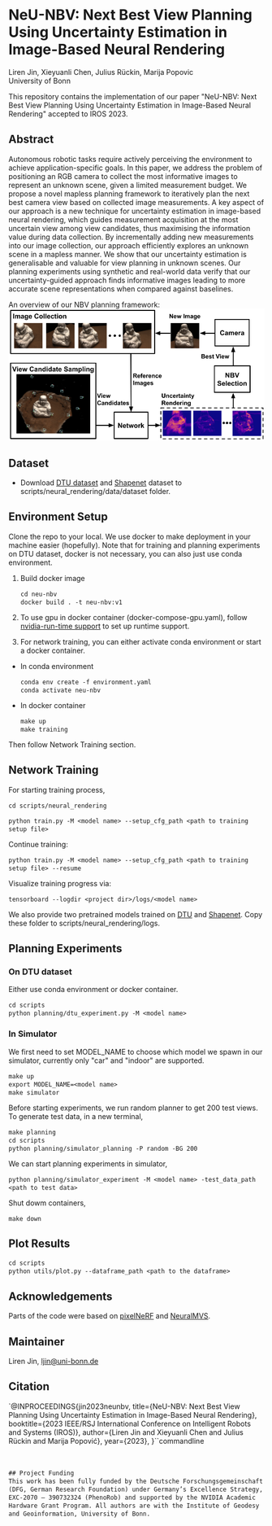 # NeU-NBV: Next Best View Planning Using Uncertainty Estimation in Image-Based Neural Rendering

Liren Jin, Xieyuanli Chen, Julius Rückin, Marija Popovic<br>
University of Bonn

This repository contains the implementation of our paper "NeU-NBV: Next Best View Planning Using Uncertainty Estimation in Image-Based Neural Rendering" accepted to IROS 2023.

## Abstract

Autonomous robotic tasks require actively perceiving the environment to achieve application-specific goals. In this paper, we address the problem of positioning an RGB camera to collect the most informative images to represent an unknown scene, given a limited measurement budget. We propose a novel mapless planning framework to iteratively plan the next best camera view based on collected image measurements. A key aspect of our approach is a new technique for uncertainty estimation in image-based neural rendering, which guides measurement acquisition at the most uncertain view among view candidates, thus maximising the information value during data collection. By incrementally adding new measurements into our image collection, our approach efficiently explores an unknown scene in a mapless manner. We show that our uncertainty estimation is generalisable and valuable for view planning in unknown scenes. Our planning experiments using synthetic and real-world data verify that our uncertainty-guided approach finds informative images leading to more accurate scene representations when compared against baselines.

An overview of our NBV planning framework:
![Framework](media/images/framework.png)

## Dataset
- Download [DTU dataset](https://phenoroam.phenorob.de/file-uploader/download/public/953455041-dtu_dataset.zip) and [Shapenet](https://phenoroam.phenorob.de/file-uploader/download/public/731944960-shapenet.zip) dataset to scripts/neural_rendering/data/dataset folder.

## Environment Setup
Clone the repo to your local. We use docker to make deployment in your machine easier (hopefully). Note that for training and planning experiments on DTU dataset, docker is not necessary, you can also just use conda environment.

1. Build docker image
    ```commandline
    cd neu-nbv
    docker build . -t neu-nbv:v1
    ```
2. To use gpu in docker container (docker-compose-gpu.yaml), follow [nvidia-run-time support](https://nvidia.github.io/nvidia-container-runtime/) to set up runtime support.

3. For network training, you can either activate conda environment or start a docker container.
 - In conda environment
    ```commandline
    conda env create -f environment.yaml
    conda activate neu-nbv
    ```
 - In docker container
    ```commandline
    make up
    make training
    ```
Then follow Network Training section.

## Network Training
For starting training process,
```commandline
cd scripts/neural_rendering
```
```commandline
python train.py -M <model name> --setup_cfg_path <path to training setup file>
```
Continue training:
```commandline
python train.py -M <model name> --setup_cfg_path <path to training setup file> --resume
```
Visualize training progress via:
``` commandline
tensorboard --logdir <project dir>/logs/<model name>
```

We also provide two pretrained models trained on [DTU](https://phenoroam.phenorob.de/file-uploader/download/public/195880506-dtu_training.zip) and [Shapenet](https://phenoroam.phenorob.de/file-uploader/download/public/196062945-shapenet_training.zip). Copy these folder to scripts/neural_rendering/logs.

## Planning Experiments
### On DTU dataset
Either use conda environment or docker container. 
```commandline
cd scripts
python planning/dtu_experiment.py -M <model name>
```
### In Simulator
We first need to set MODEL_NAME to choose which model we spawn in our simulator, currently only "car" and "indoor" are supported. 
```commandline
make up
export MODEL_NAME=<model name>
make simulator
```
Before starting experiments, we run random planner to get 200 test views. To generate test data, in a new terminal,
```commandline
make planning 
cd scripts
python planning/simulator_planning -P random -BG 200
```
We can start planning experiments in simulator, 
```commandline
python planning/simulator_experiment -M <model name> -test_data_path <path to test data>
```
Shut dowm containers,
```commandline
make down
```

## Plot Results
```commandline
cd scripts
python utils/plot.py --dataframe_path <path to the dataframe>
```

## Acknowledgements
Parts of the code were based on [pixelNeRF](https://github.com/sxyu/pixel-nerf.git) and [NeuralMVS](https://github.com/AIS-Bonn/neural_mvs.git).

## Maintainer
Liren Jin, ljin@uni-bonn.de

## Citation
`@INPROCEEDINGS{jin2023neunbv,
      title={NeU-NBV: Next Best View Planning Using Uncertainty Estimation in Image-Based Neural Rendering}, 
      booktitle={2023 IEEE/RSJ International Conference on Intelligent Robots and Systems (IROS)}, 
      author={Liren Jin and Xieyuanli Chen and Julius Rückin and Marija Popović},
      year={2023},
}``commandline
```


## Project Funding
This work has been fully funded by the Deutsche Forschungsgemeinschaft (DFG, German Research Foundation) under Germany’s Excellence Strategy, EXC-2070 – 390732324 (PhenoRob) and supported by the NVIDIA Academic Hardware Grant Program. All authors are with the Institute of Geodesy and Geoinformation, University of Bonn.

